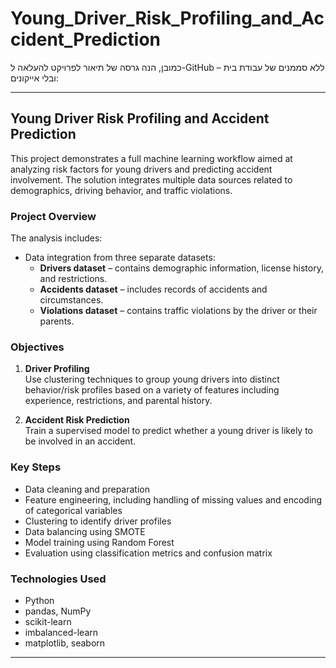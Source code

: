 # Young_Driver_Risk_Profiling_and_Accident_Prediction
כמובן, הנה גרסה של תיאור לפרויקט להעלאה ל-GitHub – ללא סממנים של עבודת בית ובלי אייקונים:

---

## Young Driver Risk Profiling and Accident Prediction

This project demonstrates a full machine learning workflow aimed at analyzing risk factors for young drivers and predicting accident involvement. The solution integrates multiple data sources related to demographics, driving behavior, and traffic violations.

### Project Overview

The analysis includes:
- Data integration from three separate datasets:
  - **Drivers dataset** – contains demographic information, license history, and restrictions.
  - **Accidents dataset** – includes records of accidents and circumstances.
  - **Violations dataset** – contains traffic violations by the driver or their parents.

### Objectives

1. **Driver Profiling**  
   Use clustering techniques to group young drivers into distinct behavior/risk profiles based on a variety of features including experience, restrictions, and parental history.

2. **Accident Risk Prediction**  
   Train a supervised model to predict whether a young driver is likely to be involved in an accident.

### Key Steps

- Data cleaning and preparation
- Feature engineering, including handling of missing values and encoding of categorical variables
- Clustering to identify driver profiles
- Data balancing using SMOTE
- Model training using Random Forest
- Evaluation using classification metrics and confusion matrix

### Technologies Used

- Python
- pandas, NumPy
- scikit-learn
- imbalanced-learn
- matplotlib, seaborn

---
